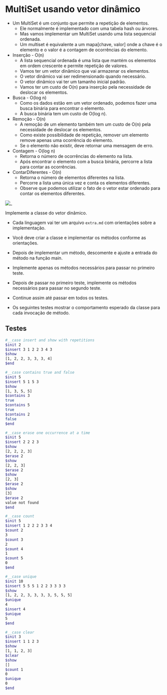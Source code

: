 # MultiSet usando vetor dinâmico

- Um MultiSet é um conjunto que permite a repetição de elementos.
  - Ele normalmente é implementado com uma tabela hash ou árvores.
  - Mas vamos implementar um MultiSet usando uma lista sequencial ordenada.
  - Um multiset é equivalente a um mapa\[chave, valor\] onde a chave é o elemento e o valor é a contagem de ocorrências do elemento.
- Inserção - O(n) 
  - A lista sequencial ordenada é uma lista que mantém os elementos em ordem crescente e permite repetição de valores.
  - Vamos ter um vetor dinâmico que vai armazenar os elementos.
  - O vetor dinâmico vai ser redimensionado quando necessário.
  - O vetor dinâmico vai ter um tamanho inicial padrão.
  - Vamos ter um custo de O(n) para inserção pela necessidade de deslocar os elementos.
- Busca - O(log n)
  - Como os dados estão em um vetor ordenado, podemos fazer uma busca binária para encontrar o elemento.
  - A busca binária tem um custo de O(log n).
- Remoção - O(n)
  - A remoção de um elemento também tem um custo de O(n) pela necessidade de deslocar os elementos.
  - Como existe possibilidade de repetição, remover um elemento remove apenas uma ocorrência do elemento.
  - Se o elemento não existir, deve retornar uma mensagem de erro.
- Contagem - O(log n)
  - Retorna o número de ocorrências do elemento na lista.
  - Após encontrar o elemento com a busca binária, percorre a lista para contar as ocorrências.
- ContarDiferentes - O(n)
  - Retorna o número de elementos diferentes na lista.
  - Percorre a lista uma única vez e conta os elementos diferentes.
  - Observe que podemos utilizar o fato de o vetor estar ordenado para contar os elementos diferentes.

![_](https://raw.githubusercontent.com/qxcodeed/arcade/master/base/multiset/cover.jpg)

Implemente a classe do vetor dinâmico.

- Cada linguagem vai ter um arquivo `extra.md` com orientações sobre a implementação.
- Você deve criar a classe e implementar os métodos conforme as orientações.
- Depois de implementar um método, descomente e ajuste a entrada do método na função main.
- Implemente apenas os métodos necessários para passar no primeiro teste.
- Depois de passar no primeiro teste, implemente os métodos necessários para passar no segundo teste.
- Continue assim até passar em todos os testes.

- Os seguintes testes mostrar o comportamento esperado da classe para cada invocação de método.

## Testes

```bash
#__case insert and show with repetitions
$init 2
$insert 3 1 2 2 3 4 3
$show
[1, 2, 2, 3, 3, 3, 4]
$end
```

```bash
#__case contains true and false
$init 5
$insert 5 1 5 3
$show
[1, 3, 5, 5]
$contains 3
true
$contains 5
true
$contains 2
false
$end
```

```bash
#__case erase one occurrence at a time
$init 5
$insert 2 2 2 3
$show
[2, 2, 2, 3]
$erase 2
$show
[2, 2, 3]
$erase 2
$show
[2, 3]
$erase 2
$show
[3]
$erase 2
value not found
$end
```

```bash
#__case count
$init 5
$insert 1 2 2 2 3 3 4
$count 2
3
$count 3
2
$count 4
1
$count 5
0
$end
```

```bash
#__case unique
$init 10
$insert 5 5 5 1 2 2 3 3 3 3
$show
[1, 2, 2, 3, 3, 3, 3, 5, 5, 5]
$unique
4
$insert 4
$unique
5
$end
```

```bash
#__case clear
$init 3
$insert 1 1 2 3
$show
[1, 1, 2, 3]
$clear
$show
[]
$count 1
0
$unique
0
$end
```

